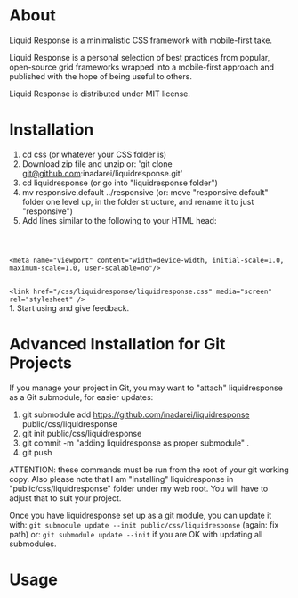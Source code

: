 # About
Liquid Response is a minimalistic CSS framework with mobile-first take. 

Liquid Response is a personal selection of best practices from popular, open-source grid frameworks wrapped into a mobile-first approach and published with the hope of being useful to others.

Liquid Response is distributed under MIT license.

# Installation

1. cd css (or whatever your CSS folder is)
1. Download zip file and unzip or: 'git clone git@github.com:inadarei/liquidresponse.git'
1. cd liquidresponse (or go into "liquidresponse folder")
1. mv responsive.default ../responsive (or: move "responsive.default" folder one level up, in the folder structure, and rename it to just "responsive")
1. Add lines similar to the following to your HTML head:
<code>
<br/>
&lt;meta name="viewport" content="width=device-width, initial-scale=1.0, maximum-scale=1.0, user-scalable=no"/&gt;
<br/>
&lt;link href="/css/liquidresponse/liquidresponse.css" media="screen" rel="stylesheet" /&gt;
</code>
1. Start using and give feedback.

# Advanced Installation for Git Projects

If you manage your project in Git, you may want to "attach" liquidresponse as a Git submodule, for easier updates:

1. git submodule add https://github.com/inadarei/liquidresponse public/css/liquidresponse
1. git init public/css/liquidresponse
1. git commit -m "adding liquidresponse as proper submodule" .
1. git push

ATTENTION: these commands must be run from the root of your git working copy. Also please note
that I am "installing" liquidresponse in "public/css/liquidresponse" folder under my web root.
You will have to adjust that to suit your project.

Once you have liquidresponse set up as a git module, you can update it with:
`git submodule update --init public/css/liquidresponse` (again: fix path) or:
`git submodule update --init` if you are OK with updating all submodules.

# Usage 
